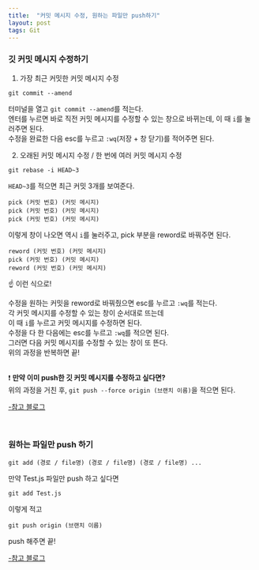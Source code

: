 ```yaml
---
title:  "커밋 메시지 수정, 원하는 파일만 push하기"
layout: post
tags: Git
---
```


### 깃 커밋 메시지 수정하기

1. 가장 최근 커밋한 커밋 메시지 수정
````
git commit --amend
````









터미널을 열고 `git commit --amend`를 적는다.<br>
엔터를 누르면 바로 직전 커밋 메시지를 수정할 수 있는 창으로 바뀌는데, 이 때 `i`를 눌러주면 된다.<br>
수정을 완료한 다음 esc를 누르고 `:wq`(저장 + 창 닫기)를 적어주면 된다.

2. 오래된 커밋 메시지 수정 / 한 번에 여러 커밋 메시지 수정

````
git rebase -i HEAD~3
````

`HEAD~3`를 적으면 최근 커밋 3개를 보여준다.

````
pick (커밋 번호) (커밋 메시지)
pick (커밋 번호) (커밋 메시지)
pick (커밋 번호) (커밋 메시지)
````
이렇게 창이 나오면 역시 `i`를 눌러주고, pick 부분을 reword로 바꿔주면 된다.

````
reword (커밋 번호) (커밋 메시지)
pick (커밋 번호) (커밋 메시지)
reword (커밋 번호) (커밋 메시지)
````

☝ 이런 식으로!

수정을 원하는 커밋을 reword로 바꿔줬으면 esc를 누르고 `:wq`를 적는다.<br>
각 커밋 메시지를 수정할 수 있는 창이 순서대로 뜨는데<br>
이 때 `i`를 누르고 커밋 메시지를 수정하면 된다.<br>
수정을 다 한 다음에는 esc를 누르고 `:wq`를 적으면 된다.<br>
그러면 다음 커밋 메시지를 수정할 수 있는 창이 또 뜬다.<br>
위의 과정을 반복하면 끝!<br>
<br>

❗ **만약 이미 push한 깃 커밋 메시지를 수정하고 싶다면?** <br>
위의 과정을 거친 후, `git push --force origin (브랜치 이름)`을 적으면 된다.

<a href=
"https://velog.io/@mayinjanuary/git-%EC%BB%A4%EB%B0%8B-%EB%A9%94%EC%84%B8%EC%A7%80-%EC%88%98%EC%A0%95%ED%95%98%EA%B8%B0-changing-commit-message">
-참고 블로그</a>

<br>

### 원하는 파일만 push 하기

````
git add (경로 / file명) (경로 / file명) (경로 / file명) ...
````

만약 Test.js 파일만 push 하고 싶다면
````
git add Test.js
````
이렇게 적고
````
git push origin (브랜치 이름) 
````
push 해주면 끝!

<a href="https://herojoon-dev.tistory.com/51">-참고 블로그</a>

<br>
<br>
